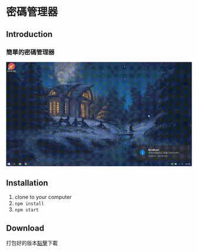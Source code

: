 # 密碼管理器  

## Introduction

### 簡單的密碼管理器

![](./pwd.gif)

## Installation

1. clone to your computer
2. `npm install`
3. `npm start`

## Download

打包好的版本[點擊](https://drive.google.com/file/d/1qXkYI2JmfBF525gvn7oLUooKOwW1Ox2o/view?usp=sharing)下載